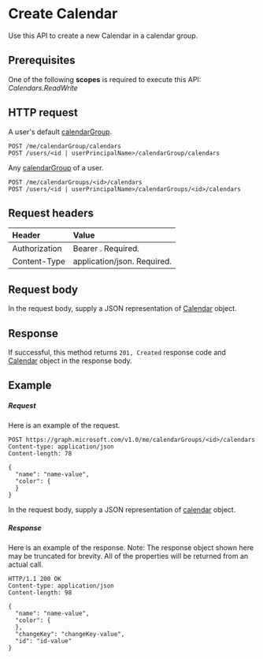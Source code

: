 # Create Calendar

Use this API to create a new Calendar in a calendar group.
## Prerequisites
One of the following **scopes** is required to execute this API: _Calendars.ReadWrite_
## HTTP request
<!-- { "blockType": "ignored" } -->
A user's default [calendarGroup](../resources/calendargroup.md).
```http
POST /me/calendarGroup/calendars
POST /users/<id | userPrincipalName>/calendarGroup/calendars
```
Any [calendarGroup](../resources/calendargroup.md) of a user.
```http
POST /me/calendarGroups/<id>/calendars
POST /users/<id | userPrincipalName>/calendarGroups/<id>/calendars
```
## Request headers
| Header       | Value |
|:---------------|:--------|
| Authorization  | Bearer <token>. Required.  |
| Content-Type  | application/json. Required.  |

## Request body
In the request body, supply a JSON representation of [Calendar](../resources/calendar.md) object.


## Response
If successful, this method returns `201, Created` response code and [Calendar](../resources/calendar.md) object in the response body.

## Example
##### Request
Here is an example of the request.
<!-- {
  "blockType": "request",
  "name": "create_calendar_from_calendargroup"
}-->
```http
POST https://graph.microsoft.com/v1.0/me/calendarGroups/<id>/calendars
Content-type: application/json
Content-length: 78

{
  "name": "name-value",
  "color": {
  }
}
```
In the request body, supply a JSON representation of [calendar](../resources/calendar.md) object.
##### Response
Here is an example of the response. Note: The response object shown here may be truncated for brevity. All of the properties will be returned from an actual call.
<!-- {
  "blockType": "response",
  "truncated": true,
  "@odata.type": "microsoft.graph.calendar"
} -->
```http
HTTP/1.1 200 OK
Content-type: application/json
Content-length: 98

{
  "name": "name-value",
  "color": {
  },
  "changeKey": "changeKey-value",
  "id": "id-value"
}
```

<!-- uuid: 8fcb5dbc-d5aa-4681-8e31-b001d5168d79
2015-10-25 14:57:30 UTC -->
<!-- {
  "type": "#page.annotation",
  "description": "Create Calendar",
  "keywords": "",
  "section": "documentation",
  "tocPath": ""
}-->


<!-- {
  "type": "#page.annotation",
  "description": "Use this API to create a new Calendar.",
  "tocPath": "Outlook Calendar/calendar group/Create calendar in calendar group",
  "apiVersion": "v1.0",
  "section": "documentation",
  "canonicalURL": ""
} -->
